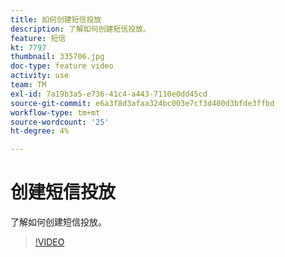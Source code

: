 ```yaml
---
title: 如何创建短信投放
description: 了解如何创建短信投放。
feature: 短信
kt: 7797
thumbnail: 335706.jpg
doc-type: feature video
activity: use
team: TM
exl-id: 7a19b3a5-e736-41c4-a443-7110e0dd45cd
source-git-commit: e6a3f8d3afaa324bc003e7cf3d400d3bfde3ffbd
workflow-type: tm+mt
source-wordcount: '25'
ht-degree: 4%

---
```


# 创建短信投放

了解如何创建短信投放。

>[!VIDEO](https://video.tv.adobe.com/v/335706)

